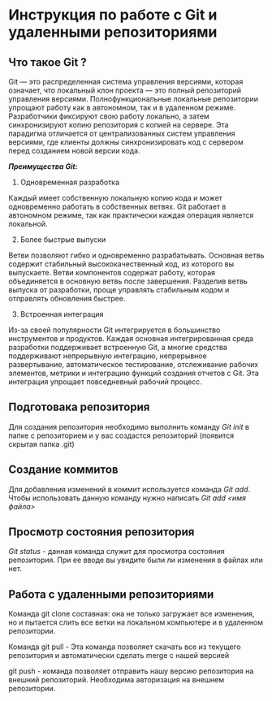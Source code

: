 # Инструкция по работе с Git и удаленными репозиториями #

## Что такое Git ?
Git — это распределенная система управления версиями, которая означает, что локальный клон проекта — это полный репозиторий управления версиями. Полнофункциональные локальные репозитории упрощают работу как в автономном, так и в удаленном режиме. Разработчики фиксируют свою работу локально, а затем синхронизируют копию репозитория с копией на сервере. Эта парадигма отличается от централизованных систем управления версиями, где клиенты должны синхронизировать код с сервером перед созданием новой версии кода.

***Преимущества Git:***

1. Одновременная разработка

Каждый имеет собственную локальную копию кода и может одновременно работать в собственных ветвях. Git работает в автономном режиме, так как практически каждая операция является локальной.

2. Более быстрые выпуски

Ветви позволяют гибко и одновременно разрабатывать. Основная ветвь содержит стабильный высококачественный код, из которого вы выпускаете. Ветви компонентов содержат работу, которая объединяется в основную ветвь после завершения. Разделив ветвь выпуска от разработки, проще управлять стабильным кодом и отправлять обновления быстрее.

3. Встроенная интеграция

Из-за своей популярности Git интегрируется в большинство инструментов и продуктов. Каждая основная интегрированная среда разработки поддерживает встроенную Git, а многие средства поддерживают непрерывную интеграцию, непрерывное развертывание, автоматическое тестирование, отслеживание рабочих элементов, метрики и интеграцию функций создания отчетов с Git. Эта интеграция упрощает повседневный рабочий процесс. 

## Подготовака репозитория
Для создания репозитория необходимо выполнить команду *Git init* в папке с репозиторием и у вас создастся  репозиторий (появится скрытая папка .git)

## Создание коммитов
Для добавления изменений в коммит используется команда *Git add*. Чтобы использовать данную команду нужно написать *Git add <имя файла>*

## Просмотр состояния репозитория
*Git status* - данная команда служит для просмотра состояния репозитория. При ее вводе вы увидите были ли изменения в файлах или нет.

## Работа с удаленными репозиториями 
Команда git clone составная: она не только загружает все изменения, но и пытается слить все ветки на локальном компьютере и в удаленном репозитории.

Команда git pull - Эта команда позволяет скачать все из текущего репозитория и автоматически сделать merge с нашей версией

git push - команда позволяет отправить нашу версию репозитория на внешний репозиторий. Необходима авторизация на внешнем репозитории. 